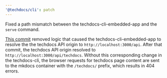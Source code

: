 ```yaml
---
'@techdocs/cli': patch
---
```


Fixed a path mismatch between the techdocs-cli-embedded-app and the `serve` command.

[This commit](https://github.com/backstage/backstage/commit/b44692890b1c6ca1df55313612a1d28e3c61ea8a)
removed logic that caused the techdocs-cli-embedded-app to resolve the the techdocs API origin to
`http://localhost:3000/api`.
After that commit, the techdocs API origin resolved to `http://localhost:3000/api/techdocs`.
Without this corresponding change in the techdocs-cli, the browser requests for techdocs
page content are sent to the mkdocs container with the `/techdocs/` prefix, which results in
404 errors.
